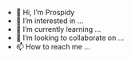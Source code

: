- 👋 Hi, I’m Prospidy
- 👀 I’m interested in ...
- 🌱 I’m currently learning ...
- 💞️ I’m looking to collaborate on ...
- 📫 How to reach me ...

<!---
Prospidy/Prospidy is a ✨ special ✨ repository because its `README.md` (this file) appears on your GitHub profile.
You can click the Preview link to take a look at your changes.
--->
